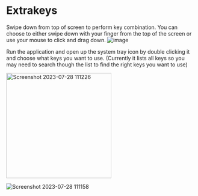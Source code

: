 # Extrakeys
Swipe down from top of screen to perform key combination. You can choose to either swipe down with your finger from the top of the screen or use your mouse to click and drag down. 
![image](https://github.com/victory111111/Extrakeys/assets/139520397/b0c1b421-cba7-4e36-a030-be9133f00fae)

Run the application and open up the system tray icon by double clicking it and choose what keys you want to use. 
(Currently it lists all keys so you may need to search though the list to find the right keys you want to use)

<img width="279" alt="Screenshot 2023-07-28 111226" src="https://github.com/victory111111/Extrakeys/assets/139520397/ad21512f-59a3-4e3b-a3b1-184808108103">

![Screenshot 2023-07-28 111158](https://github.com/victory111111/Extrakeys/assets/139520397/232a37cb-7b15-4f18-9bd3-aef6030d42a8)
